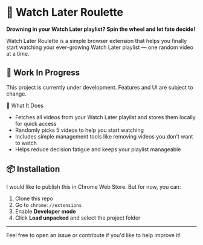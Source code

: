 # 🎲 Watch Later Roulette

**Drowning in your Watch Later playlist? Spin the wheel and let fate decide!**  

Watch Later Roulette is a simple browser extension that helps you finally start watching your ever-growing Watch Later playlist — one random video at a time.

## 🚧 Work In Progress

This project is currently under development. Features and UI are subject to change.

🔧 What It Does
- Fetches all videos from your Watch Later playlist and stores them locally for quick access
- Randomly picks 5 videos to help you start watching
- Includes simple management tools like removing videos you don’t want to watch
- Helps reduce decision fatigue and keeps your playlist manageable

## 📦 Installation

I would like to publish this in Chrome Web Store. But for now, you can:

1. Clone this repo
2. Go to `chrome://extensions`
3. Enable **Developer mode**
4. Click **Load unpacked** and select the project folder

---

Feel free to open an issue or contribute if you'd like to help improve it!
